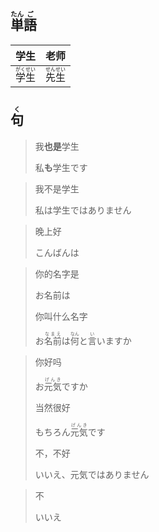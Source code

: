 ## <ruby><rb>単</rb><rt>たん</rt></ruby><ruby><rb>語</rb><rt>ご</rt></ruby>

| 学生                                        | 老师                                        |
| ------------------------------------------- | ------------------------------------------- |
| <ruby><rb>学生</rb><rt>がくせい</rt></ruby> | <ruby><rb>先生</rb><rt>せんせい</rt></ruby> |



## <ruby><rb>句</rb><rt>く</rt></ruby>

> 我**也是**学生
>
> 私**も**学生です

> 我不是学生
>
> 私は学生ではありません

> 晚上好
>
> こんばんは

> 你的名字是
>
> お名前は
>
> 你叫什么名字
>
> お<ruby><rb>名前</rb><rt>なまえ</rt></ruby>は<ruby><rb>何</rb><rt>なん</rt></ruby>と<ruby><rb>言</rb><rt>い</rt></ruby>いますか

> 你好吗
>
> お<ruby><rb>元気</rb><rt>げんき</rt></ruby>ですか
>
> 当然很好
>
> もちろん<ruby><rb>元気</rb><rt>げんき</rt></ruby>です
>
> 不，不好
>
> いいえ、元気ではありません

> 不
>
> いいえ